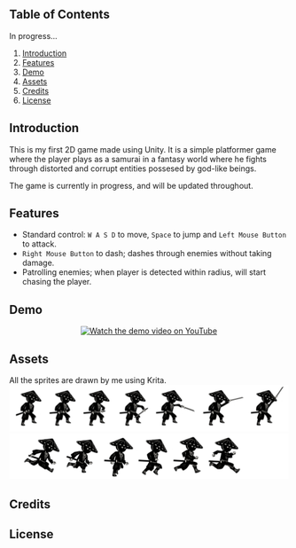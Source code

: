 ## Table of Contents

In progress...

1. [Introduction](#introduction)
2. [Features](#features)
3. [Demo](#demo)
4. [Assets](#assets)
5. [Credits](#credits)
6. [License](#license)

## Introduction

This is my first 2D game made using Unity. It is a simple platformer game where the player plays as a samurai in a fantasy world
where he fights through distorted and corrupt entities possesed by god-like beings.

The game is currently in progress, and will be updated throughout.

## Features

- Standard control: `W A S D` to move, `Space` to jump and `Left Mouse Button` to attack.
- `Right Mouse Button` to dash; dashes through enemies without taking damage.
- Patrolling enemies; when player is detected within radius, will start chasing the player.

## Demo

<p align="center">
  <a href="https://www.youtube.com/watch?v=9LgZaANpCK8">
    <img src="https://img.youtube.com/vi/9LgZaANpCK8/maxresdefault.jpg" alt="Watch the demo video on YouTube" />
  </a>
</p>


## Assets
All the sprites are drawn by me using Krita.
![img](Assets/Player/Attack.png)
![img](Assets/Player/Running.png)


## Credits


## License
